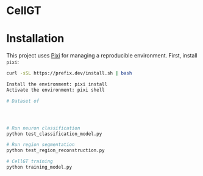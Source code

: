 # CellGT


# Installation

This project uses [Pixi](https://prefix.dev/docs/pixi/) for managing a reproducible environment. 
First, install `pixi`:
```bash
curl -sSL https://prefix.dev/install.sh | bash

Install the environment: pixi install
Activate the environment: pixi shell

# Dataset of 




# Run neuron classification
python test_classification_model.py

# Run region segmentation
python test_region_reconstruction.py

# CellGT training 
python training_model.py

